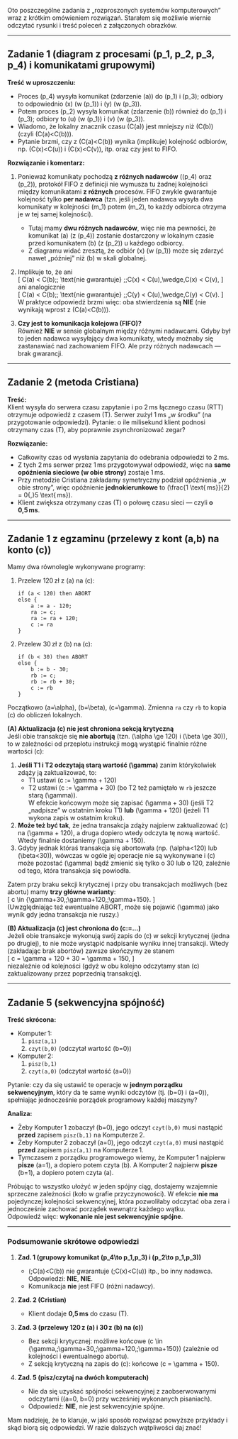 Oto poszczególne zadania z „rozproszonych systemów komputerowych” wraz z krótkim omówieniem rozwiązań. Starałem się możliwie wiernie odczytać rysunki i treść poleceń z załączonych obrazków.

---

## Zadanie 1 (diagram z procesami \(p_1, p_2, p_3, p_4\) i komunikatami grupowymi)

**Treść w uproszczeniu:**  
- Proces \(p_4\) wysyła komunikat (zdarzenie \(a\)) do \(p_1\) i \(p_3\); odbiory to odpowiednio \(x\) (w \(p_1\)) i \(y\) (w \(p_3\)).  
- Potem proces \(p_2\) wysyła komunikat (zdarzenie \(b\)) również do \(p_1\) i \(p_3\); odbiory to \(u\) (w \(p_1\)) i \(v\) (w \(p_3\)).  
- Wiadomo, że lokalny znacznik czasu \(C(a)\) jest mniejszy niż \(C(b)\) (czyli \(C(a)<C(b)\)).  
- Pytanie brzmi, czy z \(C(a)<C(b)\) wynika (implikuje) kolejność odbiorów, np. \(C(x)<C(u)\) i \(C(x)<C(v)\), itp. oraz czy jest to FIFO.

**Rozwiązanie i komentarz:**

1. Ponieważ komunikaty pochodzą **z różnych nadawców** (\(p_4\) oraz \(p_2\)), protokół FIFO z definicji nie wymusza tu żadnej kolejności między komunikatami **z różnych** procesów. FIFO zwykle gwarantuje kolejność tylko **per nadawca** (tzn. jeśli jeden nadawca wysyła dwa komunikaty w kolejności \(m_1\) potem \(m_2\), to każdy odbiorca otrzyma je w tej samej kolejności).  
   - Tutaj mamy **dwu różnych nadawców**, więc nie ma pewności, że komunikat \(a\) (z \(p_4\)) zostanie dostarczony w lokalnym czasie przed komunikatem \(b\) (z \(p_2\)) u każdego odbiorcy.  
   - Z diagramu widać zresztą, że odbiór \(x\) (w \(p_1\)) może się zdarzyć nawet „później” niż \(b\) w skali globalnej.

2. Implikuje to, że ani  
   \[
     C(a) < C(b)\;\; \text{nie gwarantuje} \;\;C(x) < C(u)\,\wedge\,C(x) < C(v),
   \]  
   ani analogicznie  
   \[
     C(a) < C(b)\;\; \text{nie gwarantuje} \;\;C(y) < C(u)\,\wedge\,C(y) < C(v).
   \]  
   W praktyce odpowiedź brzmi więc: oba stwierdzenia są **NIE** (nie wynikają wprost z \(C(a)<C(b)\)).

3. **Czy jest to komunikacja kolejowa (FIFO)?**  
   Również **NIE** w sensie globalnym między różnymi nadawcami. Gdyby był to jeden nadawca wysyłający dwa komunikaty, wtedy możnaby się zastanawiać nad zachowaniem FIFO. Ale przy różnych nadawcach — brak gwarancji.

---

## Zadanie 2 (metoda Cristiana)

**Treść:**  
Klient wysyła do serwera czasu zapytanie i po 2 ms łącznego czasu (RTT) otrzymuje odpowiedź z czasem \(T\). Serwer zużył 1 ms „w środku” (na przygotowanie odpowiedzi). Pytanie: o ile milisekund klient podnosi otrzymany czas \(T\), aby poprawnie zsynchronizować zegar?

**Rozwiązanie:**  
- Całkowity czas od wysłania zapytania do odebrania odpowiedzi to 2 ms.  
- Z tych 2 ms serwer przez 1 ms przygotowywał odpowiedź, więc na **same opóźnienia sieciowe (w obie strony)** zostaje 1 ms.  
- Przy metodzie Cristiana zakładamy symetryczny podział opóźnienia „w obie strony”, więc opóźnienie **jednokierunkowe** to \(\frac{1 \text{ ms}}{2} = 0{,}5 \text{ ms}\).  
- Klient zwiększa otrzymany czas \(T\) o połowę czasu sieci — czyli **o 0,5 ms**.

---

## Zadanie 1 z egzaminu (przelewy z kont \(a,b\) na konto \(c\))

Mamy dwa równolegle wykonywane programy:  
1. Przelew 120 zł z \(a\) na \(c\):
   ```pseudo
   if (a < 120) then ABORT
   else {
       a := a - 120;
       ra := c;
       ra := ra + 120;
       c := ra
   }
   ```
2. Przelew 30 zł z \(b\) na \(c\):
   ```pseudo
   if (b < 30) then ABORT
   else {
       b := b - 30;
       rb := c;
       rb := rb + 30;
       c := rb
   }
   ```
Początkowo \(a=\alpha\), \(b=\beta\), \(c=\gamma\). Zmienna `ra` czy `rb` to kopia \(c\) do obliczeń lokalnych.

**(A) Aktualizacja \(c\) nie jest chroniona sekcją krytyczną**  
Jeśli obie transakcje się **nie abortują** (tzn. \(\alpha \ge 120\) i \(\beta \ge 30\)), to w zależności od przeplotu instrukcji mogą wystąpić finalnie różne wartości \(c\):

1. **Jeśli T1 i T2 odczytają starą wartość \(\gamma\)** zanim którykolwiek zdąży ją zaktualizować, to:  
   - T1 ustawi \(c := \gamma + 120\)  
   - T2 ustawi \(c := \gamma + 30\) (bo T2 też pamiętało w `rb` jeszcze starą \(\gamma\)).  
   W efekcie końcowym może się zapisać \(\gamma + 30\) (jeśli T2 „nadpisze” w ostatnim kroku T1) **lub** \(\gamma + 120\) (jeżeli T1 wykona zapis w ostatnim kroku).  
2. **Może też być tak**, że jedna transakcja zdąży najpierw zaktualizować \(c\) na \(\gamma + 120\), a druga dopiero wtedy odczyta tę nową wartość. Wtedy finalnie dostaniemy \(\gamma + 150\).  
3. Gdyby jednak któraś transakcja się abortowała (np. \(\alpha<120\) lub \(\beta<30\)), wówczas w ogóle jej operacje nie są wykonywane i \(c\) może pozostać \(\gamma\) bądź zmienić się tylko o 30 lub o 120, zależnie od tego, która transakcja się powiodła.

Zatem przy braku sekcji krytycznej i przy obu transakcjach możliwych (bez abortu) mamy **trzy główne warianty**:  
\[
  c \in \{\gamma+30,\;\gamma+120,\;\gamma+150\}.
\]  
(Uwzględniając też ewentualne ABORT, może się pojawić \(\gamma\) jako wynik gdy jedna transakcja nie ruszy.)

**(B) Aktualizacja \(c\) jest chroniona do \(c:=...\)**  
Jeżeli obie transakcje wykonują swój zapis do \(c\) w sekcji krytycznej (jedna po drugiej), to nie może wystąpić nadpisanie wyniku innej transakcji. Wtedy (zakładając brak abortów) zawsze skończymy ze stanem  
\[
  c = \gamma + 120 + 30 = \gamma + 150,
\]  
niezależnie od kolejności (gdyż w obu kolejno odczytamy stan \(c\) zaktualizowany przez poprzednią transakcję).

---

## Zadanie 5 (sekwencyjna spójność)

**Treść skrócona:**  
- Komputer 1:  
  1. `pisz(a,1)`  
  2. `czyt(b,0)`  (odczytał wartość \(b=0\))  
- Komputer 2:  
  1. `pisz(b,1)`  
  2. `czyt(a,0)`  (odczytał wartość \(a=0\))  

Pytanie: czy da się ustawić te operacje w **jednym porządku sekwencyjnym**, który da te same wyniki odczytów (tj. \(b=0\) i \(a=0\)), spełniając jednocześnie porządek programowy każdej maszyny?

**Analiza:**  
- Żeby Komputer 1 zobaczył \(b=0\), jego odczyt `czyt(b,0)` musi nastąpić **przed** zapisem `pisz(b,1)` na Komputerze 2.  
- Żeby Komputer 2 zobaczył \(a=0\), jego odczyt `czyt(a,0)` musi nastąpić **przed** zapisem `pisz(a,1)` na Komputerze 1.  
- Tymczasem z porządku programowego wiemy, że Komputer 1 najpierw **pisze** \(a=1\), a dopiero potem czyta \(b\). A Komputer 2 najpierw **pisze** \(b=1\), a dopiero potem czyta \(a\).  

Próbując to wszystko ułożyć w jeden spójny ciąg, dostajemy wzajemnie sprzeczne zależności (koło w grafie przyczynowości). W efekcie **nie ma** pojedynczej kolejności sekwencyjnej, która pozwoliłaby odczytać oba zera i jednocześnie zachować porządek wewnątrz każdego wątku.  
Odpowiedź więc: **wykonanie nie jest sekwencyjnie spójne**.

---

### Podsumowanie skrótowe odpowiedzi

1. **Zad. 1 (grupowy komunikat \(p_4\to p_1,p_3\) i \(p_2\to p_1,p_3\))**  
   - \(\;C(a)<C(b)\) nie gwarantuje \(\;C(x)<C(u)\) itp., bo inny nadawca. Odpowiedzi: **NIE**, **NIE**.  
   - Komunikacja **nie** jest FIFO (różni nadawcy).

2. **Zad. 2 (Cristian)**  
   - Klient dodaje **0,5 ms** do czasu \(T\).

3. **Zad. 3 (przelewy 120 z \(a\) i 30 z \(b\) na \(c\))**  
   - Bez sekcji krytycznej: możliwe końcowe \(c \in \{\gamma,\;\gamma+30,\;\gamma+120,\;\gamma+150\}\) (zależnie od kolejności i ewentualnego abortu).  
   - Z sekcją krytyczną na zapis do \(c\): końcowe \(c = \gamma + 150\).

4. **Zad. 5 (pisz/czytaj na dwóch komputerach)**  
   - Nie da się uzyskać spójności sekwencyjnej z zaobserwowanymi odczytami (\(a=0, b=0\) przy wcześniej wykonanych pisaniach).  
   - Odpowiedź: **NIE**, nie jest sekwencyjnie spójne.

Mam nadzieję, że to klaruje, w jaki sposób rozwiązać powyższe przykłady i skąd biorą się odpowiedzi. W razie dalszych wątpliwości daj znać!
